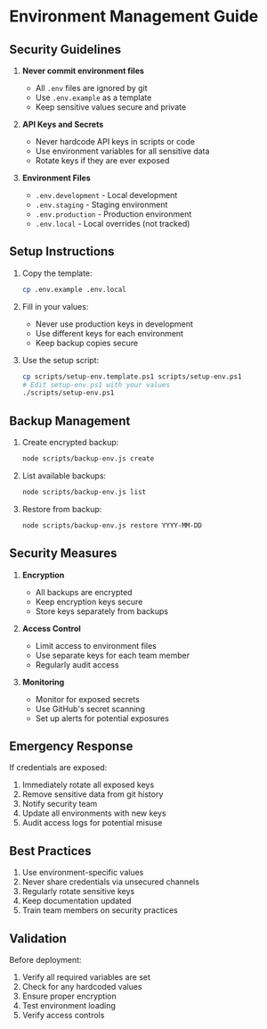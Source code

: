 # Environment Management Guide

## Security Guidelines

1. **Never commit environment files**
   - All `.env` files are ignored by git
   - Use `.env.example` as a template
   - Keep sensitive values secure and private

2. **API Keys and Secrets**
   - Never hardcode API keys in scripts or code
   - Use environment variables for all sensitive data
   - Rotate keys if they are ever exposed

3. **Environment Files**
   - `.env.development` - Local development
   - `.env.staging` - Staging environment
   - `.env.production` - Production environment
   - `.env.local` - Local overrides (not tracked)

## Setup Instructions

1. Copy the template:
   ```bash
   cp .env.example .env.local
   ```

2. Fill in your values:
   - Never use production keys in development
   - Use different keys for each environment
   - Keep backup copies secure

3. Use the setup script:
   ```bash
   cp scripts/setup-env.template.ps1 scripts/setup-env.ps1
   # Edit setup-env.ps1 with your values
   ./scripts/setup-env.ps1
   ```

## Backup Management

1. Create encrypted backup:
   ```bash
   node scripts/backup-env.js create
   ```

2. List available backups:
   ```bash
   node scripts/backup-env.js list
   ```

3. Restore from backup:
   ```bash
   node scripts/backup-env.js restore YYYY-MM-DD
   ```

## Security Measures

1. **Encryption**
   - All backups are encrypted
   - Keep encryption keys secure
   - Store keys separately from backups

2. **Access Control**
   - Limit access to environment files
   - Use separate keys for each team member
   - Regularly audit access

3. **Monitoring**
   - Monitor for exposed secrets
   - Use GitHub's secret scanning
   - Set up alerts for potential exposures

## Emergency Response

If credentials are exposed:

1. Immediately rotate all exposed keys
2. Remove sensitive data from git history
3. Notify security team
4. Update all environments with new keys
5. Audit access logs for potential misuse

## Best Practices

1. Use environment-specific values
2. Never share credentials via unsecured channels
3. Regularly rotate sensitive keys
4. Keep documentation updated
5. Train team members on security practices

## Validation

Before deployment:

1. Verify all required variables are set
2. Check for any hardcoded values
3. Ensure proper encryption
4. Test environment loading
5. Verify access controls
